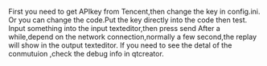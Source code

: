 First you need to get APIkey from Tencent,then change the key in config.ini.
Or you can change the code.Put the key directly into the code then test.
Input something into the input texteditor,then press send
After a while,depend on the network connection,normally a few second,the replay will show in the output texteditor.
If you need to see the detal of the conmutuion ,check the debug info in qtcreator.
